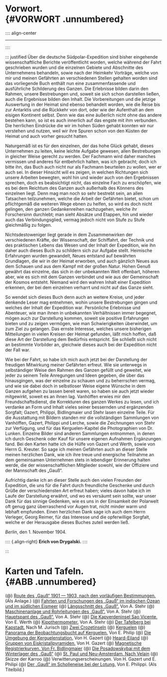 # Vorwort.<br /> {#VORWORT .unnumbered}

:::: align-center
****
::::

::: justified
Über die deutsche Südpolar-Expedition sind bisher eingehende wissenschaftliche
Berichte veröffentlicht worden, welche während der Fahrt geschrieben wurden und
die einzelnen Gebiete und Abschnitte des Unternehmens behandeln, sowie nach der
Heimkehr Vorträge, welche von mir und meinen Gefährten an verschiedenen Stellen
gehalten worden sind das vorliegende Buch enthält nun eine zusammenfassende und
ausführliche Schilderung des Ganzen. Die Erlebnisse bilden darin den Rahmen,
unsere Bestrebungen und, soweit sie sich schon darstellen ließen, auch die
Ergebnisse bilden den Inhalt. Die Vorbereitungen und die jetzige Auswertung in
der Heimat sind ebenso behandelt worden, wie die Reise bis zur Antarktis und die
Rückkehr von dort, oder wie der Aufenthalt an dem eisigen Kontinent selbst. Denn
wie das eine äußerlich nicht ohne das andere bestehen kann, so ist es auch
innerlich auf das engste mit ihm verbunden. Die herrlichen Eindrücke die wir im
hohen Süden gehabt konnten wir nur verstehen und nutzen, weil wir ihre Spuren
schon von den Küsten der Heimat und auch vorher gesucht hatten.

Naturgemäß ist es für den einzelnen, der das hohe Glück gehabt, dieses
Unternehmen zu leiten, keine leichte Aufgabe gewesen, allen Bestrebungen in
gleicher Weise gerecht zu werden. Der Fachmann wird daher manches vermissen und
anderes für entbehrlich halten, was ich gebracht; doch ich bitte ihn, das Buch
auch nicht nur als Fachmann beurteilen zu wollen, wer er auch sei. In dieser
Hinsicht will es zeigen, in welchen Richtungen sich unsere Arbeiten bewegten,
wohl hin und wieder auch von den Ergebnissen sprechen, doch es beabsichtigt
nicht, das einzelne Fach zu erschöpfen, wie es bei dem Reichtum des Ganzen auch
außerhalb des Könnens des einzelnen liegt. Denn mag man noch so sehr bestrebt
sein, an allen Tatsachen teilzunehmen, welche die Arbeit der Gefährten bietet,
schon um pflichtgemäß die weiteren Wege ebnen zu helfen, so wird es doch nicht
gelingen, den ganzen Gedankenreihen nachzugehen, welche ihr Forschersinn
durchlebt; man sieht Absätze und Etappen, hin und wieder auch das
Verbindungsglied, vermag jedoch nicht von Stufe zu Stufe gleichmäßig zu folgen.

Nichtsdestoweniger liegt gerade in dem Zusammenwirken der verschiedenen Kräfte,
der Wissenschaft, der Schiffahrt, der Technik und des praktischen Lebens das
Wesen und der Inhalt der Expedition, wie ihn daher auch dieses Buch zu schildern
sich zur Aufgabe stellt. Heimische Erfahrungen wurden gewandelt, Neues entstand
auf bewährten Grundlagen, die wir in der Heimat erworben, und auch gänzlich
Neues aus dem Schauen und aus dem Kampf mit der großen Natur. Hohen Genuß
gewährt das einzelne, das sich in der unbekannten Welt offenbart, höheren aber,
wie es sich mit dem Ganzen verbindet und wie aus der Gemeinschaft der Kosmos
entsteht. Niemand wird den wahren Inhalt einer Expedition erkennen, der bei dem
einzelnen verharrt und nicht auf das Ganze sieht.

So wendet sich dieses Buch denn auch an weitere Kreise, und jeder denkende Leser
mag entnehmen, wohin unsere Bestrebungen gingen und welches der Inhalt der
Expedition war. Persönliche Erlebnisse und Abenteuer, wie man ihnen in
unbekannten Verhältnissen immer begegnet, mögen auch zur Darstellung kommen,
soweit sie positive Erfahrungen bieten und zu zeigen vermögen, wie man
Schwierigkeiten überwindet, um zum Ziel zu gelangen. Das ernste Interesse,
welches unsere bisherigen Mitteilungen in vielen Kreisen der Heimat gefunden,
läßt mich hoffen, daß diese Art der Darstellung dem Bedürfnis entspricht. Sie
schließt sich nicht an bestimmte Vorbilder an, gleichwie dieses auch bei der
Expedition nicht der Fall war.

Wie bei der Fahrt, so habe ich mich auch jetzt bei der Darstellung der freudigen
Mitwirkung meiner Gefährten erfreut. Wie sie unterwegs in selbständiger Weise
den Rahmen des Ganzen gefüllt und geweitet, wie jeder zu seinem Teile Anregungen
und Ideen gegeben, die über das hinausgingen, was der einzelne zu schauen und zu
beherrschen vermag, und wie sie dabei doch in selbstloser Weise eigene Wünsche
in dem Ganzen aufgehen zu lassen bereit waren, so haben sie auch jetzt wieder
mitgewirkt, soweit es an ihnen lag. Vanhöffen erwies mir den
Freundschaftsdienst, die Korrekturen des ganzen Werkes zu lesen, und ich
verdanke an Form und Inhalt vieles seiner bessernden und ergänzenden Sorgfalt;
Gazert, Philippi, Bidlingmaier und Stehr lasen einzelne Teile. Für die
Ausstattung mit Bildern standen mir die vollständigen Sammlungen von Vanhöffen,
Gazert, Philippi und Lerche, sowie die Zeichnungen von Stehr zur Verfügung, und
für das Kerguelen-Kapitel die Photographien von Dr. Lunken. Einzelne Bilder sind
anderen Sammlungen entnommen, in denen ich durch Geschenk oder Kauf für unsere
eigenen Aufnahmen Ergänzungen fand. Bei den Karten hatte ich die Hülfe von
Gazert und Werth, sowie von Herrn G. Kreuter. So sage ich meinen Gefährten auch
an dieser Stelle meinen herzlichen Dank, wie ich ihre treue und energische
Teilnahme an dem gemeinsamen Unternehmen stets in lebendiger Erinnerung halten
werde, die der wissenschaftlichen Mitglieder sowohl, wie der Offiziere und der
Mannschaft des „Gauß“.

Aufrichtig danke ich an dieser Stelle auch den vielen Freunden der Expedition,
die uns für die Fahrt durch freundliche Geschenke und durch Grüße der
verschiedensten Art erfreut haben; vieles davon habe ich im Laufe der
Darstellung erwähnt, und wo es versäumt sein sollte, war unser Dank für das
sinnige Gedenken, wie es uns in der Einsamkeit der Polarwelt oft genug ganz
überraschend vor Augen trat, nicht minder warm und lebhaft empfunden. Einen
herzlichen Dank sage ich auch dem Herrn Verleger, Georg Reimer, für das
Interesse und die opferwillige Sorgfalt, welche er der Herausgabe dieses Buches
zuteil werden ließ.

*Berlin*, den 1. November 1904.

:::: {.align-right}
**Erich von Drygalski.**
::::

:::


# Karten und Tafeln.<br /> {#ABB .unnumbered}

(@) [Route des „Gauß“ 1901 — 1903, nach den vorläufigen Bestimmungen.](#b669) (Als Anlage.)
(@) [Fahrten und Forschungen des „Gauß“ im indischen Ozean und im südlichen Eismeer](ch013.xhtml#b252)
(@) [Längsschnitt des „Gauß“.](ch006.xhtml#b064) Von A. Stehr
(@) [Maschinenanlage und Rohrleitungen des „Gauß“.](ch006.xhtml#b077) Von A. Stehr
(@) [Hauptspant des „Gauß“.](ch006.xhtml#b081) Von A. Stehr
(@) [Die Kapverdeninsel Sao Vicente.](ch007.xhtml#b098) Von E. Werth
(@) [Kippthermometer.](ch007.xhtml#b117)  Von A. Stehr
(@) [Der Tafelberg bei Kapstadt.](ch008.xhtml#b144) Nach M. Jurisch
(@) [Zwei Crozetinseln](ch009.xhtml#b168)
(@) [Kerguelen](ch010.xhtml#b176)
(@) [Panorama der Beobachtungsbucht auf Kerguelen.](ch011.xhtml#b193a) Von E. Philip
(@) [Die Umgebung der Kerguelenstation.](ch011.xhtml#b195) Von H. Gazert
(@) [Heard-Eiland](ch012.xhtml#b212)
(@) [Gruppen von Eiskristallpyramiden.](ch014.xhtml#b265) Von H. Gazert
(@) [Magnetische Registrierkurven. Von Fr. Bidlingmaier](ch017.xhtml#b362a)
(@) [Die Posadowskybai mit dem Winterlager des „Gauß“](ch019.xhtml#b440)
(@) [St. Paul und Neu-Amsterdam. Nach Velain](ch023.xhtml#b556a)
(@) Skizze der Karroo
(@) Verwitterungserscheinungen. Von H. Gazert und E. Philipi
(@) [Der „Gauß“ im Scholleneise bei der Lotung.](ch001.xhtml#b000) Von E. Philippi. (Als Titelbild.)

